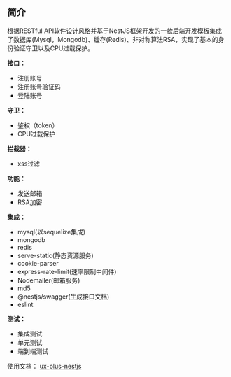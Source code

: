 ## 简介

根据RESTful API软件设计风格并基于NestJS框架开发的一款后端开发模板集成了数据库(Mysql，Mongodb)、缓存(Redis)、非对称算法RSA，实现了基本的身份验证守卫以及CPU过载保护。

**接口：**
- 注册账号
- 注册账号验证码
- 登陆账号

**守卫：**
- 鉴权（token）
- CPU过载保护

**拦截器：**
- xss过滤

**功能：**
- 发送邮箱
- RSA加密

**集成：**
- mysql(以sequelize集成)
- mongodb
- redis
- serve-static(静态资源服务)
- cookie-parser
- express-rate-limit(速率限制中间件)
- Nodemailer(邮箱服务)
- md5
- @nestjs/swagger(生成接口文档)
- eslint

**测试：**
- 集成测试
- 单元测试
- 端到端测试

使用文档：
[ux-plus-nestjs](https://www.ux-plus-nestjs.cn "ux-plus-nestjs")

